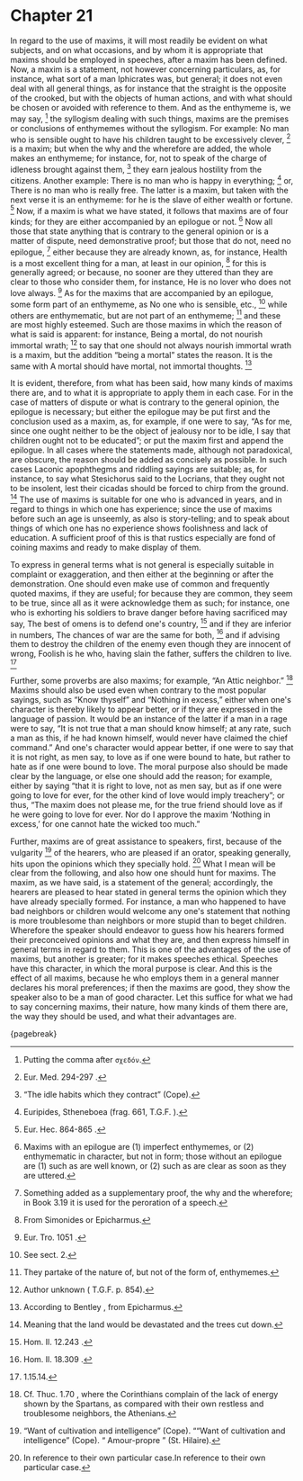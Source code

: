 # Chapter 21

In regard to the use of maxims, it will most readily be evident on what subjects, and on what occasions, and by whom it is appropriate that maxims
should be employed in speeches, after a maxim has been defined. Now, a maxim is a statement, not however concerning particulars, as, for instance,
what sort of a man Iphicrates was, but general; it does not even deal with all general things, as for instance that the straight is the opposite of
the crooked, but with the objects of human actions, and with what should be chosen or avoided with reference to them. And as the enthymeme is, we
may say, [^^20_1] the syllogism dealing with such things, maxims are the premises or conclusions of enthymemes without the syllogism. For example:
No man who is sensible ought to have his children taught to be excessively clever, [^^20_2] is a maxim; but when the why and the wherefore are
added, the whole makes an enthymeme; for instance, for, not to speak of the charge of idleness brought against them, [^^20_3] they earn jealous
hostility from the citizens. Another example: There is no man who is happy in everything; [^^20_4] or, There is no man who is really free. The
latter is a maxim, but taken with the next verse it is an enthymeme: for he is the slave of either wealth or fortune. [^^20_5] Now, if a maxim is
what we have stated, it follows that maxims are of four kinds; for they are either accompanied by an epilogue or not. [^^20_6] Now all those that
state anything that is contrary to the general opinion or is a matter of dispute, need demonstrative proof; but those that do not, need no
epilogue, [^^20_7] either because they are already known, as, for instance, Health is a most excellent thing for a man, at least in our
opinion, [^^20_8] for this is generally agreed; or because, no sooner are they uttered than they are clear to those who consider them, for instance,
He is no lover who does not love always. [^^20_9] As for the maxims that are accompanied by an epilogue, some form part of an enthymeme, as No one
who is sensible, etc., [^^20_10] while others are enthymematic, but are not part of an enthymeme; [^^20_11] and these are most highly esteemed. Such
are those maxims in which the reason of what is said is apparent: for instance, Being a mortal, do not nourish immortal wrath; [^^20_12] to say that
one should not always nourish immortal wrath is a maxim, but the addition “being a mortal” states the reason. It is the same with A mortal should
have mortal, not immortal thoughts. [^^20_13]

It is evident, therefore, from what has been said, how many kinds of maxims there are, and to what it is appropriate to apply them in each case. For
in the case of matters of dispute or what is contrary to the general opinion, the epilogue is necessary; but either the epilogue may be put first
and the conclusion used as a maxim, as, for example, if one were to say, “As for me, since one ought neither to be the object of jealousy nor to be
idle, I say that children ought not to be educated”; or put the maxim first and append the epilogue. In all cases where the statements made,
although not paradoxical, are obscure, the reason should be added as concisely as possible. In such cases Laconic apophthegms and riddling sayings
are suitable; as, for instance, to say what Stesichorus said to the Locrians, that they ought not to be insolent, lest their cicadas should be
forced to chirp from the ground. [^^20_14] The use of maxims is suitable for one who is advanced in years, and in regard to things in which one has
experience; since the use of maxims before such an age is unseemly, as also is story-telling; and to speak about things of which one has no
experience shows foolishness and lack of education. A sufficient proof of this is that rustics especially are fond of coining maxims and ready to
make display of them.

To express in general terms what is not general is especially suitable in complaint or exaggeration, and then either at the beginning or after the
demonstration. One should even make use of common and frequently quoted maxims, if they are useful; for because they are common, they seem to be
true, since all as it were acknowledge them as such; for instance, one who is exhorting his soldiers to brave danger before having sacrificed may
say, The best of omens is to defend one's country, [^^20_15] and if they are inferior in numbers, The chances of war are the same for
both, [^^20_16] and if advising them to destroy the children of the enemy even though they are innocent of wrong, Foolish is he who, having slain
the father, suffers the children to live. [^^20_17]

Further, some proverbs are also maxims; for example, “An Attic neighbor.” [^^20_18] Maxims should also be used even when contrary to the most
popular sayings, such as “Know thyself” and “Nothing in excess,” either when one's character is thereby likely to appear better, or if they are
expressed in the language of passion. It would be an instance of the latter if a man in a rage were to say, “It is not true that a man should know
himself; at any rate, such a man as this, if he had known himself, would never have claimed the chief command.” And one's character would appear
better, if one were to say that it is not right, as men say, to love as if one were bound to hate, but rather to hate as if one were bound to love.
The moral purpose also should be made clear by the language, or else one should add the reason; for example, either by saying “that it is right to
love, not as men say, but as if one were going to love for ever, for the other kind of love would imply treachery”; or thus, “The maxim does not
please me, for the true friend should love as if he were going to love for ever. Nor do I approve the maxim ‘Nothing in excess,’ for one cannot hate
the wicked too much.”

Further, maxims are of great assistance to speakers, first, because of the vulgarity [^^20_19] of the hearers, who are pleased if an orator,
speaking generally, hits upon the opinions which they specially hold. [^^20_20] What I mean will be clear from the following, and also how one
should hunt for maxims. The maxim, as we have said, is a statement of the general; accordingly, the hearers are pleased to hear stated in general
terms the opinion which they have already specially formed. For instance, a man who happened to have bad neighbors or children would welcome any
one's statement that nothing is more troublesome than neighbors or more stupid than to beget children. Wherefore the speaker should endeavor to
guess how his hearers formed their preconceived opinions and what they are, and then express himself in general terms in regard to them. This is one
of the advantages of the use of maxims, but another is greater; for it makes speeches ethical. Speeches have this character, in which the moral
purpose is clear. And this is the effect of all maxims, because he who employs them in a general manner declares his moral preferences; if then the
maxims are good, they show the speaker also to be a man of good character. Let this suffice for what we had to say concerning maxims, their nature,
how many kinds of them there are, the way they should be used, and what their advantages are.

{pagebreak}

[^^20_1]: Putting the comma after `σχεδόν`.

[^^20_2]: Eur. Med. 294-297 .

[^^20_3]: “The idle habits which they contract” (Cope).

[^^20_4]: Euripides, Stheneboea (frag. 661, T.G.F. ).

[^^20_5]: Eur. Hec. 864-865 .

[^^20_6]: Maxims with an epilogue are (1) imperfect enthymemes, or (2) enthymematic in character, but not in form; those without an epilogue are (1) such as are well known, or (2) such as are clear as soon as they are uttered.

[^^20_7]: Something added as a supplementary proof, the why and the wherefore; in Book 3.19 it is used for the peroration of a speech.

[^^20_8]: From Simonides or Epicharmus.

[^^20_9]: Eur. Tro. 1051 .

[^^20_10]:See sect. 2.

[^^20_11]: They partake of the nature of, but not of the form of, enthymemes.

[^^20_12]: Author unknown ( T.G.F. p. 854).

[^^20_13]: According to Bentley , from Epicharmus.

[^^20_14]: Meaning that the land would be devastated and the trees cut down.

[^^20_15]: Hom. Il. 12.243 .

[^^20_16]: Hom. Il. 18.309 .

[^^20_17]: 1.15.14.

[^^20_18]: Cf. Thuc. 1.70 , where the Corinthians complain of the lack of energy shown by the Spartans, as compared with their own restless and troublesome neighbors, the Athenians.

[^^20_19]: “Want of cultivation and intelligence” (Cope). ““Want of cultivation and intelligence” (Cope). “ Amour-propre ” (St. Hilaire).

[^^20_20]: In reference to their own particular case.In reference to their own particular case. 

